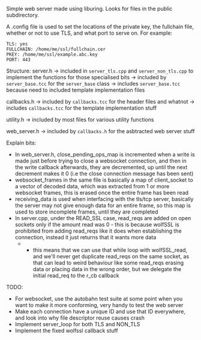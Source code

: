 Simple web server made using liburing.
Looks for files in the public subdirectory.

A .config file is used to set the locations of the private key, the fullchain file, whether or not to use TLS, and what port to serve on.
For example:
```
TLS: yes
FULLCHAIN: /home/me/ssl/fullchain.cer
PKEY: /home/me/ssl/example.abc.key
PORT: 443
```

Structure:
  server.h     -> included in `server_tls.cpp` and `server_non_tls.cpp` to implement the functions for those specialised bits
               -> included by `server_base.tcc` for the `server_base` class
               -> includes `server_base.tcc` because need to included template implementation files

  callbacks.h  -> included by `callbacks.tcc` for the header files and whatnot
               -> includes `callbacks.tcc` for the template implementation stuff

  utility.h    -> included by most files for various utility functions

  web_server.h -> included by `callbacks.h` for the asbtracted web server stuff


Explain bits:
 - In web_server.h, close_pending_ops_map is incremented when a write is made just before trying to close a websocket connection, and then in the write callback afterwards, they are decremented, up until the next decrement makes it 0 (i.e the close connection message has been sent)
 - websocket_frames in the same file is basically a map of client_socket to a vector of decoded data, which was extracted from 1 or more websocket frames, this is erased once the entire frame has been read
 - receiving_data is used when interfacing with the tls/tcp server, basically the server may not give enough data for an entire frame, so this map is used to store incomplete frames, until they are completed
 - In server.cpp, under the READ_SSL case, read_reqs are added on open sockets only if the amount read was 0 - this is because wolfSSL is prohibited from adding read_reqs like it does when establishing the connection, instead it just returns that it wants more data
   - - this means that we can use that while loop with wolfSSL_read, and we'll never get duplicate read_reqs on the same socket, as that can lead to weird behaviour like some read_reqs erasing data or placing data in the wrong order, but we delegate the initial read_req to the r_cb callback

TODO:
 - For websocket, use the autobahn test suite at some point when you want to make it more conforming, very handy to test the web server
 - Make each connection have a unique ID and use that ID everywhere, and look into why file descriptor reuse causes crash
 - Implement server_loop for both TLS and NON_TLS
 - Implement the fixed wolfssl callback stuff